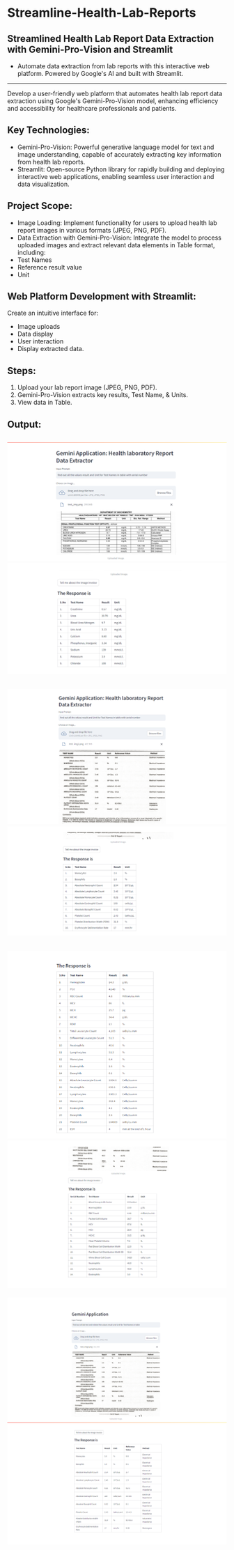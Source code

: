 # Streamline-Health-Lab-Reports

## Streamlined Health Lab Report Data Extraction with Gemini-Pro-Vision and Streamlit
- Automate data extraction from lab reports with this interactive web platform. Powered by Google's AI and built with Streamlit.
---

Develop a user-friendly web platform that automates health lab report data extraction using Google's Gemini-Pro-Vision model, enhancing efficiency and accessibility for healthcare professionals and patients.

## Key Technologies:
- Gemini-Pro-Vision: Powerful generative language model for text and image understanding, capable of accurately extracting key information from health lab reports.
- Streamlit: Open-source Python library for rapidly building and deploying interactive web applications, enabling seamless user interaction and data visualization.


## Project Scope:
- Image Loading:
Implement functionality for users to upload health lab report images in various formats (JPEG, PNG, PDF).
- Data Extraction with Gemini-Pro-Vision:
Integrate the model to process uploaded images and extract relevant data elements in Table format, including:
- Test Names
- Reference result value
- Unit
  
## Web Platform Development with Streamlit:
Create an intuitive interface for:
- Image uploads
- Data display
- User interaction
- Display extracted data.

## Steps:
1. Upload your lab report image (JPEG, PNG, PDF).
2. Gemini-Pro-Vision extracts key results, Test Name, & Units.
3. View data in Table.

## Output:

![img_1](./Output/11.png)
![img_2](./Output/12.png)
---
![img_3](./Output/21.png)
![img_4](./Output/22.png)
---
![img_5](./Output/31.png)
![img_6](./Output/41.png)
---
![img_7](./Output/1.png)
![img_8](./Output/2.png)
